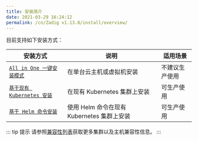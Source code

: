 ```yaml
---
title: 安装简介
date: 2021-03-29 16:24:12
permalink: /cn/Zadig v1.13.0/install/overview/
---
```


目前支持如下安装方式：

| 安装方式 | 说明 | 适用场景 |
|-------- | ---- |--------|
| [`All in One 一键安装模式`](/cn/Zadig%20v1.13.0/install/all-in-one/) | 在单台云主机或虚拟机安装 | 不建议生产使用 |
| [`基于现有 Kubernetes 安装`](/cn/Zadig%20v1.13.0/install/install-on-k8s/) | 在现有 Kubernetes 集群上安装 | 可生产使用 |
| [`基于 Helm 命令安装`](/cn/Zadig%20v1.13.0/install/helm-deploy/) | 使用 Helm 命令在现有 Kubernetes 集群上安装  | 可生产使用 |

::: tip 提示
请参照[兼容性列表](/cn/Zadig%20v1.13.0/pages/compatibility)获取更多集群以及主机兼容性信息。
:::
